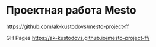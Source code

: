 # Проектная работа Mesto
https://github.com/ak-kustodovs/mesto-project-ff


GH Pages
https://ak-kustodovs.github.io/mesto-project-ff/
